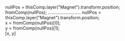 nullPos = thisComp.layer("Magnet").transform.position;  
fromComp(nullPos);
..........................
nullPos = thisComp.layer("Magnet").transform.position;  
x = fromComp(nullPos)[0];  
y = fromComp(nullPos)[1];  
[x, y]
